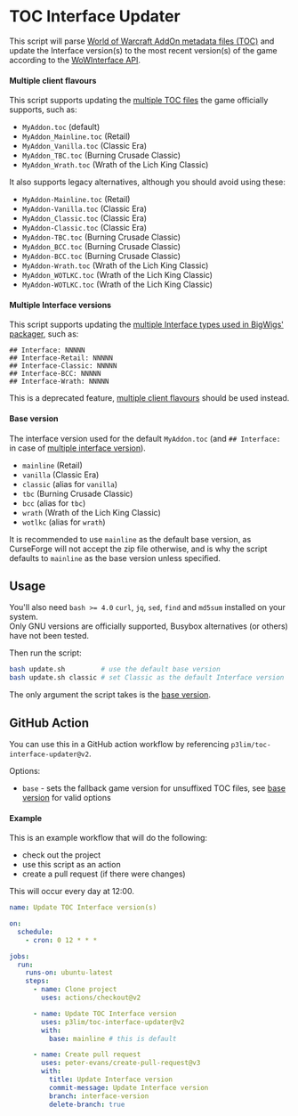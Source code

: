 # TOC Interface Updater

This script will parse [World of Warcraft AddOn metadata files (TOC)](https://wowpedia.fandom.com/wiki/TOC_format) and update the Interface version(s) to the most recent version(s) of the game according to the [WoWInterface API](https://www.wowinterface.com/forums/showthread.php?s=11c51a8909d2cf65c6d0a0afba2a5d75&t=51835).

#### Multiple client flavours

This script supports updating the [multiple TOC files](https://wowpedia.fandom.com/wiki/TOC_format#Multiple_client_flavors) the game officially supports, such as:

- `MyAddon.toc` (default)
- `MyAddon_Mainline.toc` (Retail)
- `MyAddon_Vanilla.toc` (Classic Era)
- `MyAddon_TBC.toc` (Burning Crusade Classic)
- `MyAddon_Wrath.toc` (Wrath of the Lich King Classic)

It also supports legacy alternatives, although you should avoid using these:

- `MyAddon-Mainline.toc` (Retail)
- `MyAddon-Vanilla.toc` (Classic Era)
- `MyAddon_Classic.toc` (Classic Era)
- `MyAddon-Classic.toc` (Classic Era)
- `MyAddon-TBC.toc` (Burning Crusade Classic)
- `MyAddon_BCC.toc` (Burning Crusade Classic)
- `MyAddon-BCC.toc` (Burning Crusade Classic)
- `MyAddon-Wrath.toc` (Wrath of the Lich King Classic)
- `MyAddon_WOTLKC.toc` (Wrath of the Lich King Classic)
- `MyAddon-WOTLKC.toc` (Wrath of the Lich King Classic)

#### Multiple Interface versions

This script supports updating the [multiple Interface types used in BigWigs' packager](https://github.com/BigWigsMods/packager#single-toc-file), such as:

```
## Interface: NNNNN
## Interface-Retail: NNNNN
## Interface-Classic: NNNNN
## Interface-BCC: NNNNN
## Interface-Wrath: NNNNN
```

This is a deprecated feature, [multiple client flavours](#multiple-client-flavours) should be used instead.

#### Base version

The interface version used for the default `MyAddon.toc` (and `## Interface: ` in case of [multiple interface version](#multiple-interface-versions)).

- `mainline` (Retail)
- `vanilla` (Classic Era)
- `classic` (alias for `vanilla`)
- `tbc` (Burning Crusade Classic)
- `bcc` (alias for `tbc`)
- `wrath` (Wrath of the Lich King Classic)
- `wotlkc` (alias for `wrath`)

It is recommended to use `mainline` as the default base version, as CurseForge will not accept the zip file otherwise, and is why the script defaults to `mainline` as the base version unless specified.

## Usage

You'll also need `bash >= 4.0` `curl`, `jq`, `sed`, `find` and `md5sum` installed on your system.  
Only GNU versions are officially supported, Busybox alternatives (or others) have not been tested.

Then run the script:
```bash
bash update.sh         # use the default base version
bash update.sh classic # set Classic as the default Interface version
```

The only argument the script takes is the [base version](#base-version).

## GitHub Action

You can use this in a GitHub action workflow by referencing `p3lim/toc-interface-updater@v2`.

Options:
- `base` - sets the fallback game version for unsuffixed TOC files, see [base version](#base-version) for valid options

#### Example

This is an example workflow that will do the following:
- check out the project
- use this script as an action
- create a pull request (if there were changes)

This will occur every day at 12:00.

```yaml
name: Update TOC Interface version(s)

on:
  schedule:
    - cron: 0 12 * * *

jobs:
  run:
    runs-on: ubuntu-latest
    steps:
      - name: Clone project
        uses: actions/checkout@v2

      - name: Update TOC Interface version
        uses: p3lim/toc-interface-updater@v2
        with:
          base: mainline # this is default

      - name: Create pull request
        uses: peter-evans/create-pull-request@v3
        with:
          title: Update Interface version
          commit-message: Update Interface version
          branch: interface-version
          delete-branch: true
```
